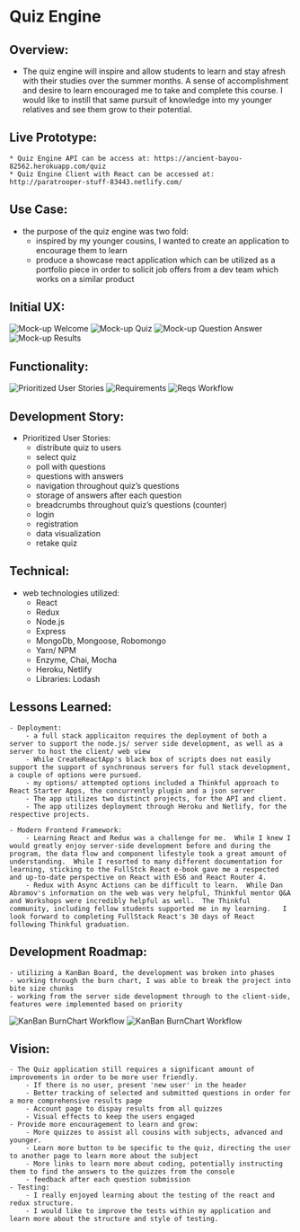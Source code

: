 # Quiz Engine

## Overview:
* The quiz engine will inspire and allow students to learn and stay afresh with their studies over the summer months. A sense of accomplishment and desire to learn encouraged me to take and complete this course.  I would like to instill that same pursuit of knowledge into my younger relatives and see them grow to their potential.  

## Live Prototype:
	* Quiz Engine API can be access at: https://ancient-bayou-82562.herokuapp.com/quiz
	* Quiz Engine Client with React can be accessed at: http://paratrooper-stuff-83443.netlify.com/

## Use Case:

* the purpose of the quiz engine was two fold:
	* inspired by my younger cousins, I wanted to create an application to encourage them to learn
	* produce a showcase react application which can be utilized as a portfolio piece in order to solicit job offers from a dev team which works on a similar product

## Initial UX:
![Mock-up Welcome](https://github.com/talta/quiz-engine-starter/tree/master/assets/documentation/MockUp_Welcome.Splash.png "Mock-up Welcome")
![Mock-up Quiz](https://github.com/talta/quiz-engine-starter/tree/master/assets/documentation/MockUp_Welcome.Quiz.png "Mock-up Quiz")
![Mock-up Question Answer](https://github.com/talta/quiz-engine-starter/tree/master/assets/documentation/MockUp_QuestionAndAnswer.png "Mock-up Question Answer")
![Mock-up Results](https://github.com/talta/quiz-engine-starter/tree/master/assets/documentation/MockUp_Results.png "Mock-up Results")

## Functionality:
![Prioritized User Stories](https://github.com/talta/quiz-engine-starter/tree/master/assets/documentation/PrioritizedUserStories.png "Prioritized User Stories")
![Requirements](https://github.com/talta/quiz-engine-starter/tree/master/assets/documentation/Reqs_Requirements.png "Requirements")
![Reqs Workflow](https://github.com/talta/quiz-engine-starter/tree/master/assets/documentation/Reqs_WorkFlow.png "Requirements for Workflow")


## Development Story:
* Prioritized User Stories:
	- distribute quiz to users
	- select quiz
	- poll with questions
	- questions with answers
	- navigation throughout quiz’s questions
	- storage of answers after each question
	- breadcrumbs throughout quiz’s questions (counter)
	- login
	- registration
	- data visualization
	- retake quiz

## Technical:
* web technologies utilized:
	- React
	- Redux
	- Node.js
	- Express
	- MongoDb, Mongoose, Robomongo
	- Yarn/ NPM
	- Enzyme, Chai, Mocha
	- Heroku, Netlify
	- Libraries: Lodash

## Lessons Learned:
	- Deployment:
		- a full stack applicaiton requires the deployment of both a server to support the node.js/ server side development, as well as a server to host the client/ web view
		- While CreateReactApp's black box of scripts does not easily support the support of synchronous servers for full stack development, a couple of options were pursued.  
		- my options/ attempted options included a Thinkful approach to React Starter Apps, the concurrently plugin and a json server
		- The app utilizes two distinct projects, for the API and client.
		- The app utilizes deployment through Heroku and Netlify, for the respective projects. 

	- Modern Frontend Framework:
		- Learning React and Redux was a challenge for me.  While I knew I would greatly enjoy server-side development before and during the program, the data flow and component lifestyle took a great amount of understanding.  While I resorted to many different documentation for learning, sticking to the FullStck React e-book gave me a respected and up-to-date perspective on React with ES6 and React Router 4.  
		- Redux with Async Actions can be difficult to learn.  While Dan Abramov's information on the web was very helpful, Thinkful mentor Q&A and Workshops were incredibly helpful as well.  The Thinkful community, including fellow students supported me in my learning.   I look forward to completing FullStack React's 30 days of React following Thinkful graduation. 


## Development Roadmap:
	- utilizing a KanBan Board, the development was broken into phases
	- working through the burn chart, I was able to break the project into bite size chunks
	- working from the server side development through to the client-side, features were implemented based on priority
![KanBan BurnChart Workflow](https://github.com/talta/quiz-engine-starter/tree/master/assets/documentation/ImplementationProcess_BurnChart.png "KanBan BurnChart")
![KanBan BurnChart Workflow](https://github.com/talta/quiz-engine-starter/tree/master/assets/documentation/Implementation_BurnChart_Process.png "KanBan BurnChart Workflow")

## Vision:
	- The Quiz application still requires a significant amount of improvements in order to be more user friendly.  
		- If there is no user, present 'new user' in the header
		- Better tracking of selected and submitted questions in order for a more comprehensive results page
		- Account page to dispay results from all quizzes
		- Visual effects to keep the users engaged
	- Provide more encouragement to learn and grow:
		- More quizzes to assist all cousins with subjects, advanced and younger.
		- Learn more button to be specific to the quiz, directing the user to another page to learn more about the subject
		- More links to learn more about coding, potentially instructing them to find the answers to the quizzes from the console
		- feedback after each question submission
	- Testing:
		- I really enjoyed learning about the testing of the react and redux structure.  
		- I would like to improve the tests within my application and learn more about the structure and style of testing.  

